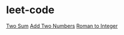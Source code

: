 # leet-code

[Two Sum](https://leetcode.com/problems/two-sum/)
[Add Two Numbers](https://leetcode.com/problems/add-two-numbers/)
[Roman to Integer](https://leetcode.com/problems/roman-to-integer/)